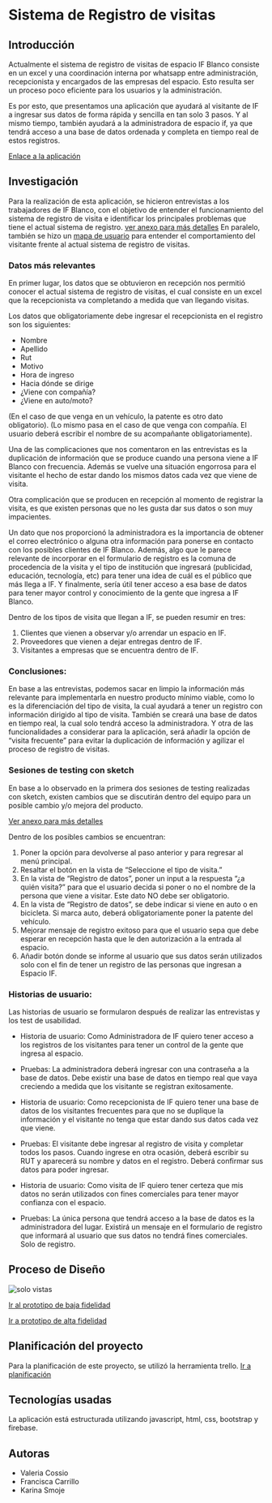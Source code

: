 # Sistema de Registro de visitas

## Introducción

Actualmente el sistema de registro de visitas de espacio IF Blanco consiste en un excel y una coordinación interna por whatsapp entre administración, recepcionista y encargados de las empresas del espacio. Esto resulta ser un proceso poco eficiente para los usuarios y la administración.

Es por esto, que presentamos una aplicación que ayudará al visitante de IF a ingresar sus datos de forma rápida y sencilla en tan solo 3 pasos. Y al mismo tiempo, también ayudará a la administradora de espacio if, ya que tendrá acceso a una base de datos ordenada y completa en tiempo real de estos registros.

[Enlace a la aplicación](https://valeriacossio.github.io/scl-2018-01-ProyectoFinalCore/assets/html/bienvenida.html)

## Investigación

Para la realización de esta aplicación, se hicieron entrevistas a los trabajadores de IF Blanco, con el objetivo de entender el funcionamiento del sistema de registro de visita e identificar los principales problemas que tiene el actual sistema de registro. [ver anexo para más detalles](https://docs.google.com/document/d/1_vKxt6RkvePqrdIW02hymERu9JQm1Df-DNXSCinvoeY/edit?usp=sharing) 
En paralelo, también se hizo un [mapa de usuario](https://docs.google.com/document/d/1FXBEQzjznU85llF_xh61bDeHdEB6hO9osCf-X8cCmFI/edit?usp=sharing) para entender el comportamiento del visitante frente al actual sistema de registro de visitas. 

### Datos más relevantes
En primer lugar, los datos que se obtuvieron en recepción nos permitió conocer el actual sistema de registro de visitas, el cual consiste en un excel que la recepcionista va completando a medida que van llegando visitas. 

Los datos que obligatoriamente debe ingresar el recepcionista en el registro son los siguientes:
 * Nombre
 * Apellido
 * Rut
 * Motivo 
 * Hora de ingreso 
 * Hacia dónde se dirige
 * ¿Viene con compañía?
 * ¿Viene en auto/moto?

(En el caso de que venga en un vehículo, la patente es otro dato obligatorio).
(Lo mismo pasa en el caso de que venga con compañía. El usuario deberá escribir el nombre de su acompañante obligatoriamente).

Una de las complicaciones que nos comentaron en las entrevistas es la duplicación de información que se produce cuando una persona viene a IF Blanco con frecuencia. Además se vuelve una situación engorrosa para el visitante el hecho de estar dando los mismos datos cada vez que viene de visita. 

Otra complicación que se producen en recepción al momento de registrar la visita, es que existen personas que no les gusta dar sus datos o son muy impacientes.

Un dato que nos proporcionó la administradora es la importancia de obtener el correo electrónico o alguna otra información para ponerse en contacto con los posibles clientes de  IF Blanco. Además, algo que le parece relevante de incorporar en el formulario de registro es la comuna de procedencia de la visita y el tipo de institución que ingresará (publicidad, educación, tecnología, etc) para tener una idea de cuál es el público que más llega a IF. Y finalmente, sería útil tener acceso a esa base de datos para tener mayor control y conocimiento de la gente que ingresa a IF Blanco.

Dentro de los tipos de visita que llegan a IF, se pueden resumir en tres:
1. Clientes que vienen a observar y/o arrendar un espacio en IF.
2. Proveedores que vienen a dejar entregas dentro de IF.
3. Visitantes a empresas que se encuentra dentro de IF. 

### Conclusiones: 
En base a las entrevistas, podemos sacar en limpio la información más relevante para implementarla en nuestro producto mínimo viable, como lo es la diferenciación del tipo de visita, la cual ayudará a tener un registro con información dirigido al tipo de visita. También se creará una base de datos en tiempo real, la cual solo tendrá acceso la administradora. Y otra de las funcionalidades a considerar para la aplicación, será añadir la opción de “visita frecuente” para evitar la duplicación de información y agilizar el proceso de registro de visitas.

### Sesiones de testing con sketch
En base a lo observado en la primera dos sesiones de testing realizadas con sketch, existen cambios que se discutirán dentro del equipo para un posible cambio y/o mejora del producto. 

[Ver anexo para más detalles](https://docs.google.com/document/d/1KjwnXKIDFQJsWDixKZ2HQx8K1KnVxpc1bk6198jJkEE/edit?usp=sharing) 

Dentro de los posibles cambios se encuentran:

1. Poner la opción para devolverse al paso anterior y para regresar al menú principal.
2. Resaltar el botón en la vista de “Seleccione el tipo de visita.”
3. En la vista de “Registro de datos”, poner un input  a la respuesta “¿a quién visita?” para que el usuario decida si poner o no el nombre de la persona que viene a visitar. Este dato NO debe ser obligatorio. 
4. En la vista de “Registro de datos”, se debe indicar si viene en auto o en bicicleta. Si marca auto, deberá obligatoriamente poner la patente del vehículo. 
5. Mejorar mensaje de registro exitoso para que el usuario sepa que debe esperar en recepción hasta que le den autorización a la entrada al espacio. 
6. Añadir botón donde se informe al usuario que sus datos serán utilizados solo con el fin de tener un registro de las personas que ingresan a Espacio IF. 

### Historias de usuario:
Las historias de usuario se formularon después de realizar las entrevistas y los test de usabilidad. 

* Historia de usuario:
Como Administradora de IF quiero tener acceso a los registros de los visitantes para tener un control de la gente que ingresa al espacio.

* Pruebas:
La administradora deberá ingresar con una contraseña a la base de datos.
Debe existir una base de datos en tiempo real que vaya creciendo a medida que los visitante se registran exitosamente.

* Historia de usuario: Como recepcionista de IF quiero tener una base de datos de los visitantes frecuentes para que no se duplique la información y el visitante no tenga que estar dando sus datos cada vez que viene.

* Pruebas:
El visitante debe ingresar al registro de visita y completar todos los pasos.
Cuando ingrese en otra ocasión, deberá escribir su RUT y aparecerá su nombre y datos en el registro.
Deberá confirmar sus datos para poder ingresar.

* Historia de usuario: Como visita de IF quiero tener certeza que mis datos no serán utilizados con fines comerciales para tener mayor confianza con el espacio.

* Pruebas:
La única persona que tendrá acceso a la base de datos es la administradora del lugar.
Existirá un mensaje en el formulario de registro que informará al usuario que sus datos no tendrá fines comerciales. Solo de registro.

## Proceso de Diseño

![solo vistas](https://user-images.githubusercontent.com/39053734/43492292-4c8cf034-94f6-11e8-8306-cfb3489631df.jpg)


[Ir al prototipo de baja fidelidad](https://docs.google.com/document/d/1TGjB8LnUxzNR2nyhny94shq71AW7ibaCDC2DBaEBqLo/edit?usp=sharing)

[Ir a prototipo de alta fidelidad](https://marvelapp.com/project/3243774/)


## Planificación del proyecto

Para la planificación de este proyecto, se utilizó la herramienta trello.
[Ir a planificación](https://trello.com/b/WiEWhekW/proyecto-final-common-core)


## Tecnologías usadas

La aplicación está estructurada utilizando javascript, html, css, bootstrap y firebase.


## Autoras
- Valeria Cossio
- Francisca Carrillo
- Karina Smoje







